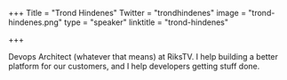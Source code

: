 +++
Title = "Trond Hindenes"
Twitter = "trondhindenes"
image = "trond-hindenes.png"
type = "speaker"
linktitle = "trond-hindenes"

+++

Devops Architect (whatever that means) at RiksTV. I help building a better platform for our customers, and I help developers getting stuff done.

